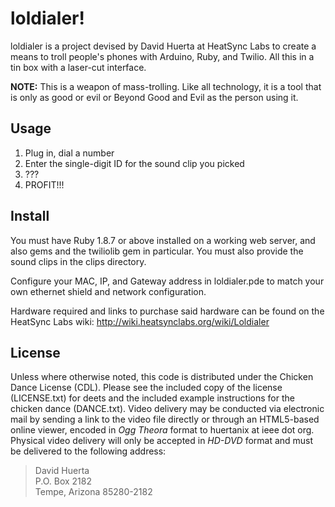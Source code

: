 loldialer!
==========

loldialer is a project devised by David Huerta at HeatSync Labs to create a means to troll people's phones with Arduino, Ruby, and Twilio.  All this in a tin box with a laser-cut interface.

**NOTE:** This is a weapon of mass-trolling.  Like all technology, it is a tool that is only as good or evil or Beyond Good and Evil as the person using it.

Usage
-----
1. Plug in, dial a number
2. Enter the single-digit ID for the sound clip you picked
3. ???
4. PROFIT!!! 

Install
-------
You must have Ruby 1.8.7 or above installed on a working web server, and also gems and the twiliolib gem in particular.  You must also provide the sound clips in the clips directory.

Configure your MAC, IP, and Gateway address in loldialer.pde to match your own ethernet shield and network configuration.

Hardware required and links to purchase said hardware can be found on the HeatSync Labs wiki: http://wiki.heatsynclabs.org/wiki/Loldialer

License
-------

Unless where otherwise noted, this code is distributed under the Chicken Dance License (CDL).  Please see the included copy  of the license (LICENSE.txt) for deets and the included example instructions for the chicken dance (DANCE.txt).  Video delivery may be conducted via electronic mail by sending a link to the video file directly or through an HTML5-based online viewer, encoded in *Ogg Theora* format to huertanix at ieee dot org.  Physical video delivery will only be accepted in *HD-DVD* format and must be delivered to the following address:

> David Huerta  
> P.O. Box 2182  
> Tempe, Arizona 85280-2182

